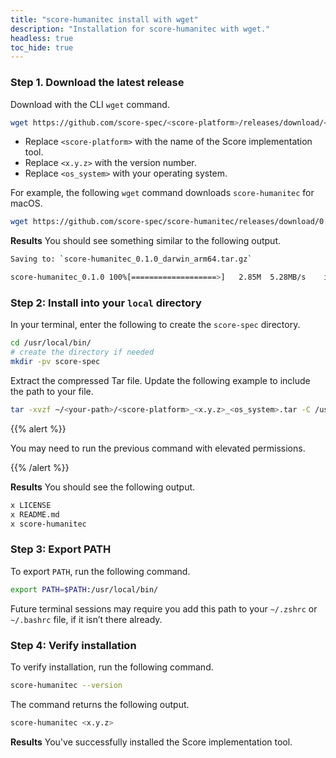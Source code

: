 ```yaml
---
title: "score-humanitec install with wget"
description: "Installation for score-humanitec with wget."
headless: true
toc_hide: true
---
```


### Step 1. Download the latest release

Download with the CLI `wget` command.

```bash
wget https://github.com/score-spec/<score-platform>/releases/download/<x.y.z>/<score-platform>_<x.y.z>_<os_system>.tar.gz
```

- Replace `<score-platform>` with the name of the Score implementation tool.
- Replace `<x.y.z>` with the version number.
- Replace `<os_system>` with your operating system.

For example, the following `wget` command downloads `score-humanitec` for macOS.

```bash
wget https://github.com/score-spec/score-humanitec/releases/download/0.1.0/score-humanitec_0.1.0_darwin_arm64.tar.gz
```

**Results** You should see something similar to the following output.

```bash
Saving to: `score-humanitec_0.1.0_darwin_arm64.tar.gz`

score-humanitec_0.1.0 100%[===================>]   2.85M  5.28MB/s    in 0.5s
```

### Step 2: Install into your `local` directory

In your terminal, enter the following to create the `score-spec` directory.

```bash
cd /usr/local/bin/
# create the directory if needed
mkdir -pv score-spec
```

Extract the compressed Tar file.
Update the following example to include the path to your file.

```bash
tar -xvzf ~/<your-path>/<score-platform>_<x.y.z>_<os_system>.tar -C /usr/local/bin/
```

{{% alert %}}

You may need to run the previous command with elevated permissions.

{{% /alert %}}

**Results** You should see the following output.

```bash
x LICENSE
x README.md
x score-humanitec
```

### Step 3: Export PATH

To export `PATH`, run the following command.

```bash
export PATH=$PATH:/usr/local/bin/
```

Future terminal sessions may require you add this path to your `~/.zshrc` or `~/.bashrc` file, if it isn’t there already.

### Step 4: Verify installation

To verify installation, run the following command.

```bash
score-humanitec --version
```

The command returns the following output.

```bash
score-humanitec <x.y.z>
```

**Results** You've successfully installed the Score implementation tool.
